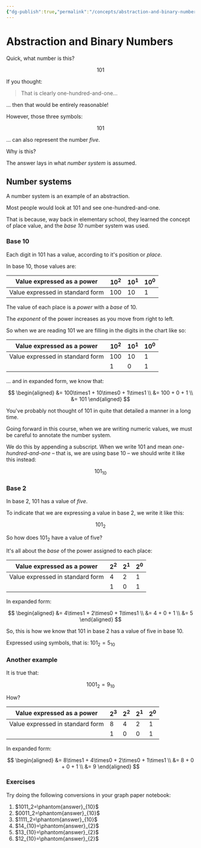 ```yaml
---
{"dg-publish":true,"permalink":"/concepts/abstraction-and-binary-numbers/","dgHomeLink":true}
---
```


# Abstraction and Binary Numbers

Quick, what number is this?

$$101$$

If you thought:

> That is clearly one-hundred-and-one...

... then that would be entirely reasonable!

However, those three symbols:

$$101$$

... can also represent the number *five*.

Why is this?

The answer lays in what *number system* is assumed.

## Number systems

A number system is an example of an abstraction.

Most people would look at $101$ and see one-hundred-and-one.

That is because, way back in elementary school, they learned the concept of place value, and the *base 10* number system was used.
### Base 10

Each digit in $101$ has a value, according to it's position or *place*.

In base 10, those values are:

Value expressed as a power|$10^2$|$10^1$|$10^0$
-|-|-|-
Value expressed in standard form|$100$|$10$|$1$

The value of each place is a *power* with a *base* of 10.

The *exponent* of the power increases as you move from right to left.

So when we are reading $101$ we are filling in the digits in the chart like so:

Value expressed as a power|$10^2$|$10^1$|$10^0$
-|-|-|-
Value expressed in standard form|$100$|$10$|$1$
&nbsp;|$1$|$0$|$1$

... and in expanded form, we know that:

$$
\begin{aligned}
&= 100\times1 + 10\times0 + 1\times1 \\
&= 100 + 0 + 1 \\
&= 101
\end{aligned}
$$

You've probably not thought of $101$ in quite that detailed a manner in a long time. 

Going forward in this course, when we are writing numeric values, we must be careful to annotate the number system.

We do this by appending a subscript. When we write $101$ and mean *one-hundred-and-one* – that is, we are using base 10 – we should write it like this instead:

$$101_{10}$$

### Base 2

In base 2, $101$ has a value of *five*.

To indicate that we are expressing a value in base 2, we write it like this: 

$$101_{2}$$

So how does $101_{2}$ have a value of five?

It's all about the *base* of the power assigned to each place:

Value expressed as a power|$2^2$|$2^1$|$2^0$
-|-|-|-
Value expressed in standard form|$4$|$2$|$1$
&nbsp;|$1$|$0$|$1$

In expanded form:

$$
\begin{aligned}
&= 4\times1 + 2\times0 + 1\times1 \\
&= 4 + 0 + 1 \\
&= 5
\end{aligned}
$$

So, this is how we know that $101$ in base 2 has a value of five in base 10.

Expressed using symbols, that is: $101_2=5_{10}$

### Another example

It is true that:

$$1001_2=9_{10}$$

How?

Value expressed as a power|$2^3$|$2^2$|$2^1$|$2^0$
-|-|-|-|-
Value expressed in standard form|$8$|$4$|$2$|$1$
&nbsp;|$1$|$0$|$0$|$1$

In expanded form:

$$
\begin{aligned}
&= 8\times1 + 4\times0 + 2\times0 + 1\times1 \\
&= 8 + 0 + 0 + 1 \\
&= 9
\end{aligned}
$$

### Exercises

Try doing the following conversions in your graph paper notebook:

1. $1011_2=\phantom{answer}_{10}$
2. $0011_2=\phantom{answer}_{10}$
3. $1111_2=\phantom{answer}_{10}$
4. $14_{10}=\phantom{answer}_{2}$
5. $13_{10}=\phantom{answer}_{2}$
6. $12_{10}=\phantom{answer}_{2}$





